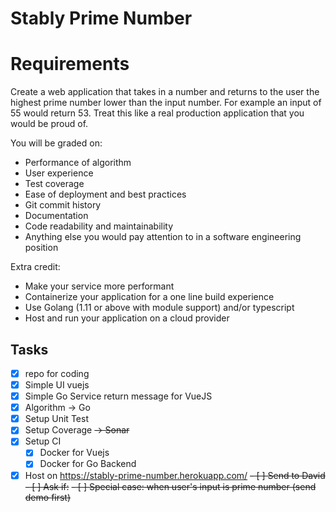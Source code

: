 
# Stably Prime Number

# Requirements

Create a web application that takes in a number and returns to the user the highest prime number lower than the input number. For example an input of 55 would return 53. Treat this like a real production application that you would be proud of.

You will be graded on:

- Performance of algorithm
- User experience
- Test coverage
- Ease of deployment and best practices
- Git commit history
- Documentation
- Code readability and maintainability
- Anything else you would pay attention to in a software engineering position

Extra credit:

- Make your service more performant
- Containerize your application for a one line build experience
- Use Golang (1.11 or above with module support) and/or typescript
- Host and run your application on a cloud provider

## Tasks

- [x] repo for coding
- [x] Simple UI vuejs
- [x] Simple Go Service return message for VueJS
- [x] Algorithm -> Go
- [x] Setup Unit Test
- [x] Setup Coverage ~~-> Sonar~~
- [x] Setup CI
  - [x] Docker for Vuejs
  - [x] Docker for Go Backend
- [x] Host on <https://stably-prime-number.herokuapp.com/>
~~- [ ] Send to David~~
  ~~- [ ] Ask if:~~
    ~~- [ ] Special case: when user's input is prime number (send demo first)~~
